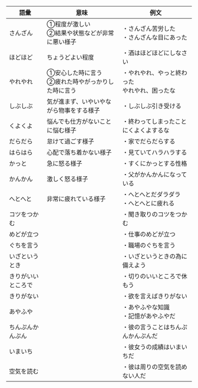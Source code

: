 |語彙|意味|例文|
|---|---|---|
|さんざん|①程度が激しい<br>②結果や状態などが非常に悪い様子|・さんざん苦労した<br>・さんざんな目にあった|
|ほどほど|ちょうどよい程度|・酒はほどほどにしなさい|
|やれやれ|①安心した時に言う<br>②疲れた時やがっかりした時に言う|・やれやれ、やっと終わった<br>やれやれ、困ったな|
|しぶしぶ|気が進まず、いやいやながら物事をする様子|・しぶしぶ引き受ける|
|くよくよ|悩んでも仕方がないことに悩む様子|・終わってしまったことにくよくよするな|
|だらだら|怠けて過ごす様子|・家でだらだらする|
|はらはら|心配で落ち着かない様子|・見ていてハラハラする|
|かっと|急に怒る様子|・すくにかっとする性格|
|かんかん|激しく怒る様子|・父がかんかんになっている|
|へとへと|非常に疲れている様子|・へとへとだダラダラ<br>・へとへとに疲れる|
|コツをつかむ||・聞き取りのコツをつかむ|
|めどが立つ||・仕事のめどが立つ|
|ぐちを言う||・職場のぐちを言う|
|いざというとき||・いざというときの為に備えよう|
|きりがいいところで||・切りのいいところで休もう|
|きりがない||・欲を言えばきりがない|
|あやふや||・あやふやな知識<br>・記憶があやふやだ|
|ちんぷんかんぷん||・彼の言うことはちんぷんかんぷんだ|
|いまいち||・彼女うの成績はいまいちだ|
|空気を読む||・彼は周りの空気を読めない人だ|
